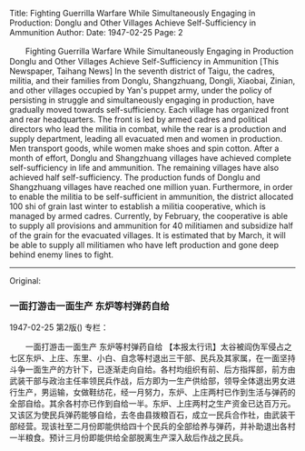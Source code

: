 Title: Fighting Guerrilla Warfare While Simultaneously Engaging in Production: Donglu and Other Villages Achieve Self-Sufficiency in Ammunition
Author:
Date: 1947-02-25
Page: 2

　　Fighting Guerrilla Warfare While Simultaneously Engaging in Production
    Donglu and Other Villages Achieve Self-Sufficiency in Ammunition
    [This Newspaper, Taihang News] In the seventh district of Taigu, the cadres, militia, and their families from Donglu, Shangzhuang, Dongli, Xiaobai, Zinian, and other villages occupied by Yan's puppet army, under the policy of persisting in struggle and simultaneously engaging in production, have gradually moved towards self-sufficiency. Each village has organized front and rear headquarters. The front is led by armed cadres and political directors who lead the militia in combat, while the rear is a production and supply department, leading all evacuated men and women in production. Men transport goods, while women make shoes and spin cotton. After a month of effort, Donglu and Shangzhuang villages have achieved complete self-sufficiency in life and ammunition. The remaining villages have also achieved half self-sufficiency. The production funds of Donglu and Shangzhuang villages have reached one million yuan. Furthermore, in order to enable the militia to be self-sufficient in ammunition, the district allocated 100 shi of grain last winter to establish a militia cooperative, which is managed by armed cadres. Currently, by February, the cooperative is able to supply all provisions and ammunition for 40 militiamen and subsidize half of the grain for the evacuated villages. It is estimated that by March, it will be able to supply all militiamen who have left production and gone deep behind enemy lines to fight.



<hr /> 

Original: 


### 一面打游击一面生产  东炉等村弹药自给

1947-02-25
第2版()
专栏：

　　一面打游击一面生产
    东炉等村弹药自给
    【本报太行讯】太谷被阎伪军侵占之七区东炉、上庄、东里、小白、自念等村退出三干部、民兵及其家属，在一面坚持斗争一面生产的方针下，已逐渐走向自给。各村均组织有前、后方指挥部，前方由武装干部与政治主任率领民兵作战，后方即为一生产供给部，领导全体退出男女进行生产，男运输，女做鞋纺花，经一月努力，东炉、上庄两村已作到生活与弹药的全部自给。其余各村亦已作到自给一半。东炉、上庄两村之生产资金已达百万元。又该区为使民兵弹药能够自给，去冬由县拨粮百石，成立一民兵合作社，由武装干部经营。现该社至二月份即能供给四十个民兵的全部给养与弹药，并补助退出各村一半粮食。预计三月份即能供给全部脱离生产深入敌后作战之民兵。

